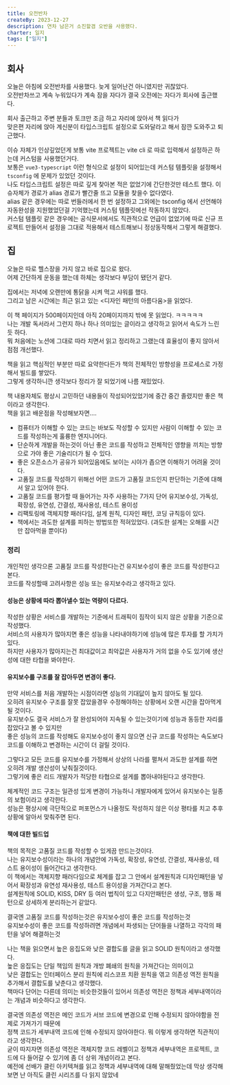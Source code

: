 ```yaml
---
title: 오전반차
createBy: 2023-12-27
description: 연차 남은거 소진할겸 오반을 사용했다.
charter: 일지
tags: ["일지"]
---
```


## 회사

오늘은 아침에 오전반차를 사용했다. 늦게 일어난건 아니였지만 귀찮았다.  
오전반차쓰고 계속 누워있다가 계속 잠을 자다가 결국 오전에는 자다가 회사에 출근했다.

회사 출근하고 주변 분들과 토크만 조금 하고 자리에 앉아서 책 읽다가  
맞은편 자리에 앉아 계신분이 타입스크립트 설정으로 도와달라고 해서 잠깐 도와주고 퇴근했다.

이슈 자체가 인상깊었던게 보통 vite 프로젝트는 vite cli 로 따로 입력해서 설정하곤 하는데 커스텀을 사용했던거다.  
보통은 `vue3-typescript` 이런 형식으로 설정이 되어있는데 커스텀 템플릿을 설정해서 `tsconfig` 에 문제가 있었던 것이다.  
나도 타입스크립트 설정은 따로 깊게 찾아본 적은 없었기에 간단한것만 테스트 했다. 이슈자체가 경로가 alias 경로가 빨간줄 뜨고 모듈을 찾을수 없다였다.  
alias 같은 경우에는 따로 번들러에서 한 번 설정하고 그외에는 tsconfig 에서 선언해야 자동완성을 지원했었던걸 기억했는데 커스텀 템플릿에선 작동하지 않았다.  
커스텀 템플릿 같은 경우에는 공식문서에서도 직관적으로 언급이 없었기에 따로 신규 프로젝트 만들어서 설정을 그대로 적용해서 테스트해보니 정상동작해서 그렇게 해결했다.

## 집

오늘은 따로 헬스장을 가지 않고 바로 집으로 왔다.  
어제 간단하게 운동을 했는데 하체는 생각보다 부담이 됐던거 같다.

집에서는 저녁에 오랜만에 통닭을 시켜 먹고 샤워를 했다.  
그리고 남은 시간에는 최근 읽고 있는 <디자인 패턴의 아름다움>을 읽었다.

이 책 페이지가 500페이지인데 아직 20페이지까지 밖에 못 읽었다. ㅋㅋㅋㅋㅋ  
나는 개발 독서라서 그런지 하나 하나 의미있는 글이라고 생각하고 읽어서 속도가 느린듯 하다.  
뭐 처음에는 노션에 그대로 따라 치면서 읽고 정리하고 그랬는데 효율성이 좋지 않아서 점점 개선했다.

책을 읽고 핵심적인 부분만 따로 요약한다든가 책의 전체적인 방향성을 프로세스로 가정해서 빌드를 쌓았다.  
그렇게 생각하니깐 생각보다 정리가 잘 되었기에 나름 재밌었다.

책 내용자체도 평상시 고민하던 내용들이 작성되어있었기에 중간 중간 졸렸지만 좋은 책이라고 생각한다.  
책을 읽고 배운점을 작성해보자면....

- 컴퓨터가 이해할 수 있는 코드는 바보도 작성할 수 있지만 사람이 이해할 수 있는 코드를 작성하는게 훌륭한 엔지니어다.
- 단순하게 개발을 하는것이 아닌 좋은 코드를 작성하고 전체적인 영향을 끼치는 방향으로 가야 좋은 기술리더가 될 수 있다.
- 좋은 오픈소스가 공유가 되어있음에도 보이는 시야가 좁으면 이해하기 어려울 것이다.
- 고품질 코드를 작성하기 위해선 어떤 코드가 고품질 코드인지 판단하는 기준에 대해서 알고 있어야 한다.
- 고품질 코드를 평가할 때 들어가는 자주 사용하는 7가지 단어 유지보수성, 가독성, 확장성, 유연성, 간결성, 재사용성, 테스트 용이성
- 리팩토링에 객체지향 패러다임, 설계 원칙, 디자인 패턴, 코딩 규칙등이 있다.
- 책에서는 과도한 설계를 피하는 방법또한 적혀있었다. (과도한 설계는 오해를 시간만 잡아먹을 뿐이다)

### 정리

개인적인 생각으론 고품질 코드를 작성한다는건 유지보수성이 좋은 코드를 작성한다고 본다.  
코드를 작성할때 고려사항은 성능 또는 유지보수라고 생각하고 있다.

#### 성능은 상황에 따라 뽑아낼수 있는 역량이 다르다.

작성한 상황은 서비스를 개발하는 기준에서 트래픽이 짐작이 되지 않은 상황을 기준으로 작성했다.  
서비스의 사용자가 많아지면 좋은 성능을 나타내야하기에 성능에 많은 투자를 할 가치가 있다.  
하지만 사용자가 많아지는건 최대값이고 최악값은 사용자가 거의 없을 수도 있기에 생산성에 대한 타협을 봐야한다.

#### 유지보수를 구조를 잘 잡아두면 변경이 좋다.

만약 서비스를 처음 개발하는 시점이라면 성능의 기대닶이 높지 않아도 될 있다.  
오히려 유지보수 구조를 잘못 잡았을경우 수정해야하는 상황에서 오랜 시간을 잡아먹게 될 것이다.  
유지보수도 결국 서비스가 잘 완성되어야 지속될 수 있는것이기에 성능과 동등한 자리를 잡았다고 볼 수 있지만  
좋은 성능의 코드를 작성해도 유지보수성이 좋지 않으면 신규 코드를 작성하는 속도보다 코드를 이해하고 변경하는 시간이 더 걸릴 것이다.

그렇다고 모든 코드를 유지보수를 가정해서 상상의 나라를 펼쳐서 과도한 설계를 하면 오히려 개발 생산성이 낮춰질것이다.  
그렇기에 좋은 리드 개발자가 적당한 타협으로 설게를 뽑아내야된다고 생각한다.

체계적인 코드 구조는 일관성 있게 변경이 가능하니 개발자에게 있어서 유지보수는 일종의 보험이라고 생각한다.  
성능은 평상시에 극단적으로 퍼포먼스가 나올정도 작성하지 않은 이상 평타를 치고 추후 상황에 알아서 맞춰주면 된다.

#### 책에 대한 빌드업

책의 목적은 고품질 코드를 작성할 수 있게끔 만드는것이다.  
나는 유지보수성이라는 하나의 개념안에 가독성, 확장성, 유연성, 간결성, 재사용성, 테스트 용이성이 들어간다고 생각한다.  
이 책에서는 객체지향 패러다임으로 체계를 잡고 그 안에서 설계원칙과 디자인패턴을 넣어서 확장성과 유연성 재사용성, 테스트 용이성을 가져간다고 본다.  
설계원칙에 SOLID, KISS, DRY 등 여러 법칙이 있고 다지안패턴은 생성, 구조, 행동 패턴으로 상세하게 분리하는거 같았다.

결국엔 고품질 코드를 작성하는것은 유지보수성이 좋은 코드를 작성하는것  
유지보수성이 좋은 코드를 작성하려면 개념에서 파생되는 단어들을 나열하고 각각의 패턴을 넣어 해결하는것

나는 책을 읽으면서 높은 응집도와 낮은 결합도를 글을 읽고 SOLID 원칙이라고 생각했다.  
높은 응집도는 단일 책임의 원칙과 개방 폐쇄의 원칙을 가져간다는 의미이고  
낮은 결합도는 인터페이스 분리 원칙에 리스코프 치환 원칙을 엮고 의존성 역전 원칙을 추가해서 결합도를 낮춘다고 생각했다.  
책마다 단어는 다른데 의미는 비슷한것들이 있어서 의존성 역전은 정책과 세부내역이라는 개념과 비슷하다고 생각한다.

결국엔 의존성 역전은 메인 코드가 서브 코드에 변경으로 인해 수정되지 않아야함을 전제로 가져가기 때문에  
정책 코드가 세부내역 코드에 인해 수정되지 않아야한다. 뭐 이렇게 생각하면 직관적이라고 생각한다.  
굳이 따지자면 의존성 역전은 객체지향 코드 레벨이고 정책과 세부내역은 프로젝트, 코드에 다 들어갈 수 있기에 좀 더 상위 개념이라고 본다.  
예전에 선배가 클린 아키텍쳐를 읽고 정책과 세부내역에 대해 말해줬었는데 막상 생각해보면 난 아직도 클린 시리즈를 다 읽지 않았네
